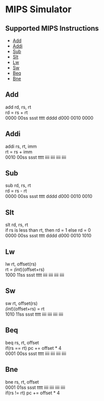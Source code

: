 # MIPS Simulator

## Supported MIPS Instructions
- [Add](#add)
- [Addi](#addi)
- [Sub](#sub)
- [Slt](#slt)
- [Lw](#lw)
- [Sw](#sw)
- [Beq](#beq)
- [Bne](#bne)

## Add
add rd, rs, rt  
rd = rs + rt  
0000 00ss ssst tttt dddd d000 0010 0000

## Addi
addi rs, rt, imm  
rt = rs + imm  
0010 00ss ssst tttt iiii iiii iiii iiii

## Sub
sub rd, rs, rt  
rd = rs - rt  
0000 00ss ssst tttt dddd d000 0010 0010

## Slt
slt rd, rs, rt  
if rs is less than rt, then rd = 1 else rd = 0  
0000 00ss ssst tttt dddd d000 0010 1010 

## Lw
lw rt, offset(rs)  
rt = *(int*)(offset+rs)  
1000 11ss ssst tttt iiii iiii iiii iiii

## Sw
sw rt, offset(rs)  
*(int*)(offset+rs) = rt  
1010 11ss ssst tttt iiii iiii iiii iiii

## Beq
beq rs, rt, offset  
if(rs == rt) pc += offset * 4  
0001 00ss ssst tttt iiii iiii iiii iiii

## Bne
bne rs, rt, offset  
0001 01ss ssst tttt iiii iiii iiii iiii  
if(rs != rt) pc += offset * 4
